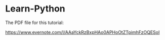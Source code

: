 # Learn-Python

The PDF file for this tutorial:

https://www.evernote.com/l/AAaYckRzBxpHAo0APHoOtZTpimhFzOQESoI